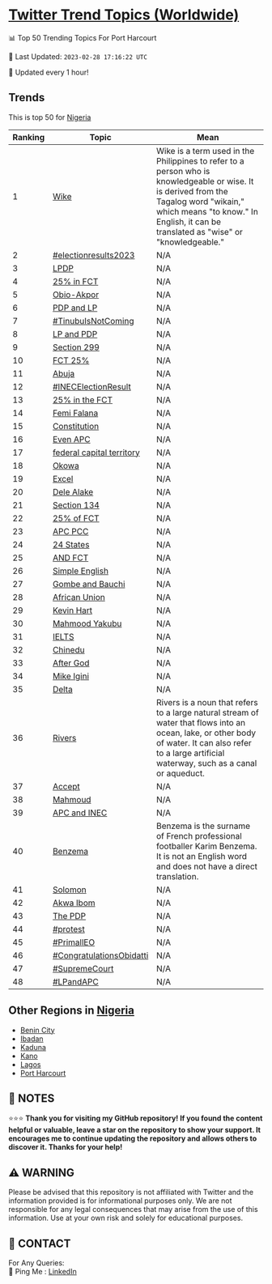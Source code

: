 [Twitter Trend Topics (Worldwide)](https://github.com/ErcinDedeoglu/Twitter-Trend-Topics)
==========


📊 Top 50 Trending Topics For Port Harcourt

📆 Last Updated: `2023-02-28 17:16:22 UTC`

🔧 Updated every 1 hour!


## Trends

This is top 50 for [Nigeria](</Nigeria>)

| Ranking | Topic | Mean |
| ------- | ------------ | ------------ |
| 1 | [Wike](http://twitter.com/search?q=Wike) | Wike is a term used in the Philippines to refer to a person who is knowledgeable or wise. It is derived from the Tagalog word "wikain," which means "to know." In English, it can be translated as "wise" or "knowledgeable." |
| 2 | [#electionresults2023](http://twitter.com/search?q=%23electionresults2023) | N/A |
| 3 | [LPDP](http://twitter.com/search?q=LPDP) | N/A |
| 4 | [25% in FCT](http://twitter.com/search?q=25%25+in+FCT) | N/A |
| 5 | [Obio-Akpor](http://twitter.com/search?q=Obio-Akpor) | N/A |
| 6 | [PDP and LP](http://twitter.com/search?q=PDP+and+LP) | N/A |
| 7 | [#TinubuIsNotComing](http://twitter.com/search?q=%23TinubuIsNotComing) | N/A |
| 8 | [LP and PDP](http://twitter.com/search?q=LP+and+PDP) | N/A |
| 9 | [Section 299](http://twitter.com/search?q=Section+299) | N/A |
| 10 | [FCT 25%](http://twitter.com/search?q=FCT+25%25) | N/A |
| 11 | [Abuja](http://twitter.com/search?q=Abuja) | N/A |
| 12 | [#INECElectionResult](http://twitter.com/search?q=%23INECElectionResult) | N/A |
| 13 | [25% in the FCT](http://twitter.com/search?q=25%25+in+the+FCT) | N/A |
| 14 | [Femi Falana](http://twitter.com/search?q=Femi+Falana) | N/A |
| 15 | [Constitution](http://twitter.com/search?q=Constitution) | N/A |
| 16 | [Even APC](http://twitter.com/search?q=Even+APC) | N/A |
| 17 | [federal capital territory](http://twitter.com/search?q=federal+capital+territory) | N/A |
| 18 | [Okowa](http://twitter.com/search?q=Okowa) | N/A |
| 19 | [Excel](http://twitter.com/search?q=Excel) | N/A |
| 20 | [Dele Alake](http://twitter.com/search?q=Dele+Alake) | N/A |
| 21 | [Section 134](http://twitter.com/search?q=Section+134) | N/A |
| 22 | [25% of FCT](http://twitter.com/search?q=25%25+of+FCT) | N/A |
| 23 | [APC PCC](http://twitter.com/search?q=APC+PCC) | N/A |
| 24 | [24 States](http://twitter.com/search?q=24+States) | N/A |
| 25 | [AND FCT](http://twitter.com/search?q=AND+FCT) | N/A |
| 26 | [Simple English](http://twitter.com/search?q=Simple+English) | N/A |
| 27 | [Gombe and Bauchi](http://twitter.com/search?q=Gombe+and+Bauchi) | N/A |
| 28 | [African Union](http://twitter.com/search?q=African+Union) | N/A |
| 29 | [Kevin Hart](http://twitter.com/search?q=Kevin+Hart) | N/A |
| 30 | [Mahmood Yakubu](http://twitter.com/search?q=Mahmood+Yakubu) | N/A |
| 31 | [IELTS](http://twitter.com/search?q=IELTS) | N/A |
| 32 | [Chinedu](http://twitter.com/search?q=Chinedu) | N/A |
| 33 | [After God](http://twitter.com/search?q=After+God) | N/A |
| 34 | [Mike Igini](http://twitter.com/search?q=Mike+Igini) | N/A |
| 35 | [Delta](http://twitter.com/search?q=Delta) | N/A |
| 36 | [Rivers](http://twitter.com/search?q=Rivers) | Rivers is a noun that refers to a large natural stream of water that flows into an ocean, lake, or other body of water. It can also refer to a large artificial waterway, such as a canal or aqueduct. |
| 37 | [Accept](http://twitter.com/search?q=Accept) | N/A |
| 38 | [Mahmoud](http://twitter.com/search?q=Mahmoud) | N/A |
| 39 | [APC and INEC](http://twitter.com/search?q=APC+and+INEC) | N/A |
| 40 | [Benzema](http://twitter.com/search?q=Benzema) | Benzema is the surname of French professional footballer Karim Benzema. It is not an English word and does not have a direct translation. |
| 41 | [Solomon](http://twitter.com/search?q=Solomon) | N/A |
| 42 | [Akwa Ibom](http://twitter.com/search?q=Akwa+Ibom) | N/A |
| 43 | [The PDP](http://twitter.com/search?q=The+PDP) | N/A |
| 44 | [#protest](http://twitter.com/search?q=%23protest) | N/A |
| 45 | [#PrimallEO](http://twitter.com/search?q=%23PrimallEO) | N/A |
| 46 | [#CongratulationsObidatti](http://twitter.com/search?q=%23CongratulationsObidatti) | N/A |
| 47 | [#SupremeCourt](http://twitter.com/search?q=%23SupremeCourt) | N/A |
| 48 | [#LPandAPC](http://twitter.com/search?q=%23LPandAPC) | N/A |



## Other Regions in [Nigeria](</Nigeria>)

* [Benin City](</Nigeria/Benin City.md>)
* [Ibadan](</Nigeria/Ibadan.md>)
* [Kaduna](</Nigeria/Kaduna.md>)
* [Kano](</Nigeria/Kano.md>)
* [Lagos](</Nigeria/Lagos.md>)
* [Port Harcourt](</Nigeria/Port Harcourt.md>)



## 📝 NOTES

⭐⭐⭐ **Thank you for visiting my GitHub repository! If you found the content helpful or valuable, leave a star on the repository to show your support. It encourages me to continue updating the repository and allows others to discover it. Thanks for your help!**


## ⚠️ WARNING

Please be advised that this repository is not affiliated with Twitter and the information provided is for informational purposes only. We are not responsible for any legal consequences that may arise from the use of this information. Use at your own risk and solely for educational purposes.


## 📨 CONTACT

 For Any Queries:  
            🏓 Ping Me : [LinkedIn](https://www.linkedin.com/in/ercindedeoglu/)
